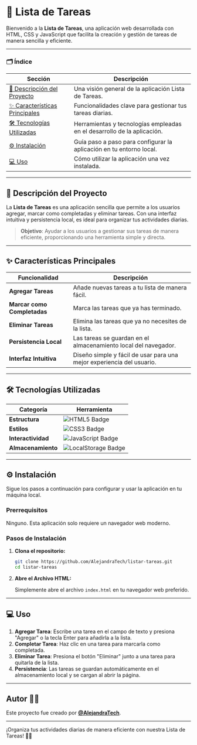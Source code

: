 # 📝 Lista de Tareas

Bienvenido a la **Lista de Tareas**, una aplicación web desarrollada con HTML, CSS y JavaScript que facilita la creación y gestión de tareas de manera sencilla y eficiente.

---

### 🗂️ Índice

| Sección                                      | Descripción                                                                 |
|----------------------------------------------|-----------------------------------------------------------------------------|
| [📄 Descripción del Proyecto](#descripción-del-proyecto) | Una visión general de la aplicación Lista de Tareas.                         |
| [✨ Características Principales](#características-principales) | Funcionalidades clave para gestionar tus tareas diarias.                      |
| [🛠️ Tecnologías Utilizadas](#tecnologías-utilizadas) | Herramientas y tecnologías empleadas en el desarrollo de la aplicación.      |
| [⚙️ Instalación](#instalación)              | Guía paso a paso para configurar la aplicación en tu entorno local.          |
| [💻 Uso](#uso)                              | Cómo utilizar la aplicación una vez instalada.                               |

---

## 📌 Descripción del Proyecto

La **Lista de Tareas** es una aplicación sencilla que permite a los usuarios agregar, marcar como completadas y eliminar tareas. Con una interfaz intuitiva y persistencia local, es ideal para organizar tus actividades diarias.

> **Objetivo**: Ayudar a los usuarios a gestionar sus tareas de manera eficiente, proporcionando una herramienta simple y directa.

---

## ✨ Características Principales

| Funcionalidad                      | Descripción                                                                         |
|------------------------------------|-------------------------------------------------------------------------------------|
| **Agregar Tareas**                 | Añade nuevas tareas a tu lista de manera fácil.                                      |
| **Marcar como Completadas**        | Marca las tareas que ya has terminado.                                               |
| **Eliminar Tareas**                | Elimina las tareas que ya no necesites de la lista.                                  |
| **Persistencia Local**             | Las tareas se guardan en el almacenamiento local del navegador.                      |
| **Interfaz Intuitiva**             | Diseño simple y fácil de usar para una mejor experiencia del usuario.                |

---

## 🛠️ Tecnologías Utilizadas

| Categoría            | Herramienta                 |
|----------------------|-----------------------------|
| **Estructura**       | <img src="https://img.shields.io/badge/html5-%23E34F26.svg?style=for-thebadge&logo=html5&logoColor=white" alt="HTML5 Badge"/>                         |
| **Estilos**          | <img src="https://img.shields.io/badge/css3-%231572B6.svg?style=for-thebadge&logo=css3&logoColor=white" alt="CSS3 Badge"/>                           |
| **Interactividad**   | <img src="https://img.shields.io/badge/javascript-%23F7DF1E.svg?style=for-thebadge&logo=javascript&logoColor=black" alt="JavaScript Badge"/>         |
| **Almacenamiento**   | <img src="https://img.shields.io/badge/localstorage-%2300BFAE.svg?style=for-thebadge&logo=googlechrome&logoColor=white" alt="LocalStorage Badge"/>  |

---

## ⚙️ Instalación

Sigue los pasos a continuación para configurar y usar la aplicación en tu máquina local.

### Prerrequisitos

Ninguno. Esta aplicación solo requiere un navegador web moderno.

### Pasos de Instalación

1. **Clona el repositorio:**

    ```bash
    git clone https://github.com/AlejandraTech/listar-tareas.git
    cd listar-tareas
    ```

2. **Abre el Archivo HTML:**

    Simplemente abre el archivo `index.html` en tu navegador web preferido.

---

## 💻 Uso

1. **Agregar Tarea**: Escribe una tarea en el campo de texto y presiona "Agregar" o la tecla Enter para añadirla a la lista.
2. **Completar Tarea**: Haz clic en una tarea para marcarla como completada.
3. **Eliminar Tarea**: Presiona el botón "Eliminar" junto a una tarea para quitarla de la lista.
4. **Persistencia**: Las tareas se guardan automáticamente en el almacenamiento local y se cargan al abrir la página.

---

## Autor 👩‍💻

Este proyecto fue creado por [**@AlejandraTech**](https://github.com/AlejandraTech).

---

¡Organiza tus actividades diarias de manera eficiente con nuestra Lista de Tareas! 📝✅
